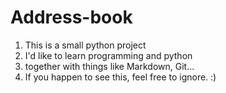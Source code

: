# Address-book
1. This is a small python project
2. I'd like to learn programming and python
3. together with things like Markdown, Git...
4. If you happen to see this, feel free to ignore. :)
